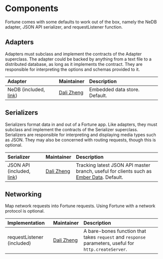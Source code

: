 # Components

Fortune comes with some defaults to work out of the box, namely the NeDB adapter, JSON API serializer, and requestListener function.


## Adapters

Adapters must subclass and implement the contracts of the Adapter superclass. The adapter could be backed by anything from a text file to a distributed database, as long as it implements the contract. They are responsible for interpreting the options and schemas provided to it.

| Adapter          | Maintainer     | Description                             |
|:-----------------|:---------------|:----------------------------------------|
| NeDB (included, [link](https://github.com/louischatriot/nedb)) | [Dali Zheng](http://daliwa.li) | Embedded data store. Default. |


## Serializers

Serializers format data in and out of a Fortune app. Like adapters, they must subclass and implement the contracts of the Serializer superclass. Serializers are responsible for interpreting and displaying media types such as JSON. They may also be concerned with routing requests, though this is optional.

| Serializer       | Maintainer     | Description                             |
|:-----------------|:---------------|:----------------------------------------|
| JSON API (included, [link](http://jsonapi.org)) | [Dali Zheng](http://daliwa.li) | Tracking latest JSON API master branch, useful for clients such as [Ember Data](https://github.com/emberjs/data). Default. |


## Networking

Map network requests into Fortune requests. Using Fortune with a network protocol is optional.

| Implementation   | Maintainer     | Description                             |
|:-----------------|:---------------|:----------------------------------------|
| requestListener (included) | [Dali Zheng](http://daliwa.li) | A bare-bones function that takes `request` and `response` parameters, useful for `http.createServer`. |
